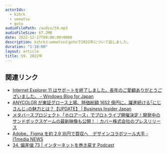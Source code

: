 ```yaml
---
actorIds:
  - kzhrk
  - uematsu
  - goto
audioFilePath: /audio/59.mp3
audioFileSize: 67.2MB
date: 2022-12-27T00:00:00+0900
description: kzhrkとuematsuとgotoで2022年について話しました。
duration: "1:10:00"
layout: article
title: 59. 2022年
---
```


<!-- prettier-ignore-start -->

## 関連リンク

- [Internet Explorer 11 はサポートを終了しました。長年のご愛顧ありがとうございました。 - Windows Blog for Japan](https://blogs.windows.com/japan/2022/06/15/internet-explorer-11-is-no-longer-supported/)
- [ANYCOLOR が東証グロース上場、時価総額 1652 億円に。躍進続ける｢にじさんじ｣の魅力とは？【UPDATE】 \| Business Insider Japan](https://www.businessinsider.jp/post-255195)
- [メタバースプロジェクト「ホロアース」でプロトライブ開催決定！開発中のサンドボックスゲームの最新映像も公開！｜カバー株式会社のプレスリリース](https://prtimes.jp/main/html/rd/p/000000863.000030268.html)
- [Adobe、Figma を約 2.9 兆円で買収へ　デザインコラボツール大手 - ITmedia NEWS](https://www.itmedia.co.jp/news/articles/2209/15/news219.html)
- [34. 偏差値 73 | インターネットを巻き戻す Podcast](https://makimodo.net/episode/34)
<!-- prettier-ignore-end -->
